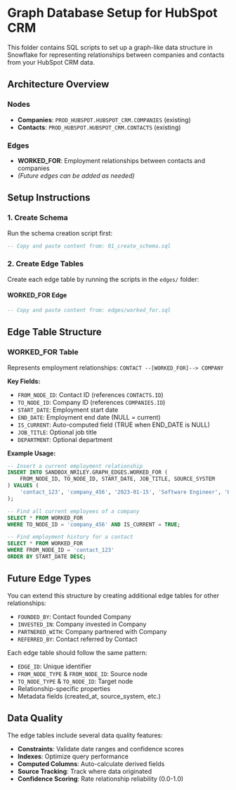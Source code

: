 # Graph Database Setup for HubSpot CRM

This folder contains SQL scripts to set up a graph-like data structure in Snowflake for representing relationships between companies and contacts from your HubSpot CRM data.

## Architecture Overview

### Nodes
- **Companies**: `PROD_HUBSPOT.HUBSPOT_CRM.COMPANIES` (existing)
- **Contacts**: `PROD_HUBSPOT.HUBSPOT_CRM.CONTACTS` (existing)

### Edges
- **WORKED_FOR**: Employment relationships between contacts and companies
- *(Future edges can be added as needed)*

## Setup Instructions

### 1. Create Schema
Run the schema creation script first:
```sql
-- Copy and paste content from: 01_create_schema.sql
```

### 2. Create Edge Tables
Create each edge table by running the scripts in the `edges/` folder:

#### WORKED_FOR Edge
```sql
-- Copy and paste content from: edges/worked_for.sql
```

## Edge Table Structure

### WORKED_FOR Table
Represents employment relationships: `CONTACT --[WORKED_FOR]--> COMPANY`

**Key Fields:**
- `FROM_NODE_ID`: Contact ID (references `CONTACTS.ID`)
- `TO_NODE_ID`: Company ID (references `COMPANIES.ID`)
- `START_DATE`: Employment start date
- `END_DATE`: Employment end date (NULL = current)
- `IS_CURRENT`: Auto-computed field (TRUE when END_DATE is NULL)
- `JOB_TITLE`: Optional job title
- `DEPARTMENT`: Optional department

**Example Usage:**
```sql
-- Insert a current employment relationship
INSERT INTO SANDBOX_NRILEY.GRAPH_EDGES.WORKED_FOR (
    FROM_NODE_ID, TO_NODE_ID, START_DATE, JOB_TITLE, SOURCE_SYSTEM
) VALUES (
    'contact_123', 'company_456', '2023-01-15', 'Software Engineer', 'HUBSPOT'
);

-- Find all current employees of a company
SELECT * FROM WORKED_FOR 
WHERE TO_NODE_ID = 'company_456' AND IS_CURRENT = TRUE;

-- Find employment history for a contact
SELECT * FROM WORKED_FOR 
WHERE FROM_NODE_ID = 'contact_123' 
ORDER BY START_DATE DESC;
```

## Future Edge Types

You can extend this structure by creating additional edge tables for other relationships:
- `FOUNDED_BY`: Contact founded Company
- `INVESTED_IN`: Company invested in Company
- `PARTNERED_WITH`: Company partnered with Company
- `REFERRED_BY`: Contact referred by Contact

Each edge table should follow the same pattern:
- `EDGE_ID`: Unique identifier
- `FROM_NODE_TYPE` & `FROM_NODE_ID`: Source node
- `TO_NODE_TYPE` & `TO_NODE_ID`: Target node
- Relationship-specific properties
- Metadata fields (created_at, source_system, etc.)

## Data Quality

The edge tables include several data quality features:
- **Constraints**: Validate date ranges and confidence scores
- **Indexes**: Optimize query performance
- **Computed Columns**: Auto-calculate derived fields
- **Source Tracking**: Track where data originated
- **Confidence Scoring**: Rate relationship reliability (0.0-1.0)